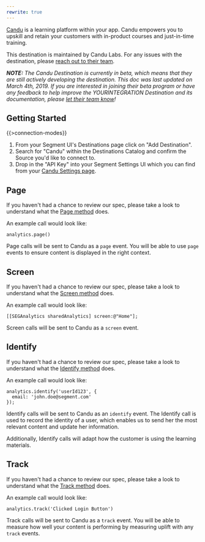 ```yaml
---
rewrite: true
---
```


[Candu](https://www.candu.ai/?utm_source=segmentio&utm_medium=docs&utm_campaign=partners) is a learning platform within your app. Candu empowers you to upskill and retain your customers with in-product courses and just-in-time training.

This destination is maintained by Candu Labs. For any issues with the destination, please [reach out to their team](mailto:support@candu.ai).

_**NOTE:** The Candu Destination is currently in beta, which means that they are still actively developing the destination. This doc was last updated on March 4th, 2019. If you are interested in joining their beta program or have any feedback to help improve the YOURINTEGRATION Destination and its documentation, please [let  their team know](mailto:support@candu.ai)!_


## Getting Started

{{>connection-modes}} 

1. From your Segment UI's Destinations page click on "Add Destination".
2. Search for "Candu" within the Destinations Catalog and confirm the Source you'd like to connect to.
3. Drop in the "API Key" into your Segment Settings UI which you can find from your [Candu Settings page](https://app.candu.ai/settings/workplace).

## Page

If you haven't had a chance to review our spec, please take a look to understand what the [Page method](https://segment.com/docs/spec/page/) does.

An example call would look like:

```
analytics.page()
```

Page calls will be sent to Candu as a `page` event. You will be able to use `page` events to ensure content is displayed in the right context. 


## Screen

If you haven't had a chance to review our spec, please take a look to understand what the [Screen method](https://segment.com/docs/spec/page/) does. 

An example call would look like:

```
[[SEGAnalytics sharedAnalytics] screen:@"Home"];
```

Screen calls will be sent to Candu as a `screen` event. 


## Identify

If you haven't had a chance to review our spec, please take a look to understand what the [Identify method](https://segment.com/docs/spec/identify/) does. 

An example call would look like:

```
analytics.identify('userId123', {
  email: 'john.doe@segment.com'
});
```

Identify calls will be sent to Candu as an `identify` event. The Identify call is used to record the identity of a user, which enables us to send her the most relevant content and update her information. 

Additionally, Identify calls will adapt how the customer is using the learning materials.


## Track

If you haven't had a chance to review our spec, please take a look to understand what the [Track method](https://segment.com/docs/spec/track/) does. 

An example call would look like:

```
analytics.track('Clicked Login Button')
```

Track calls will be sent to Candu as a `track` event. You will be able to measure how well your content is performing by measuring uplift with any `track` events.
